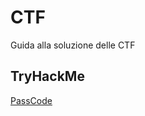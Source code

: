 # CTF
Guida alla soluzione delle CTF

## TryHackMe

[PassCode](https://github.com/damarant/CTF/blob/main/PassCode.md)
